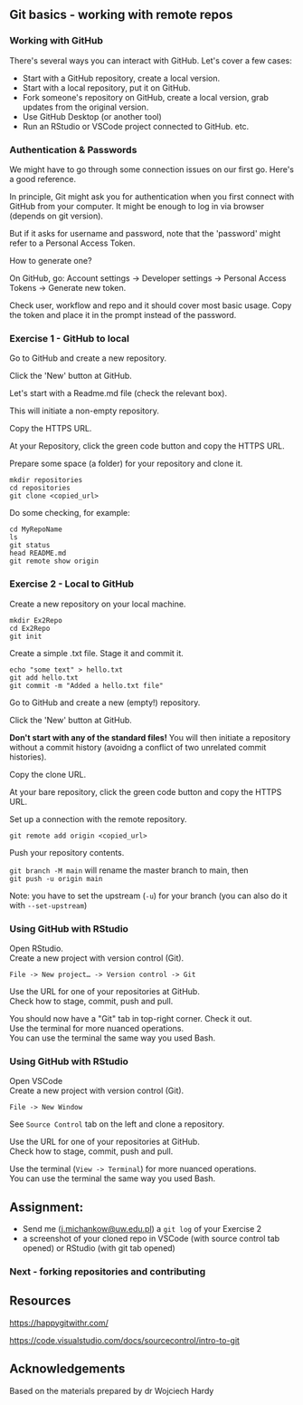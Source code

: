 
## Git basics - working with remote repos

### Working with GitHub

There's several ways you can interact with GitHub. Let's cover a few cases:

- Start with a GitHub repository, create a local version.
- Start with a local repository, put it on GitHub.
- Fork someone's repository on GitHub, create a local version, grab updates from the original version.
- Use GitHub Desktop (or another tool)
- Run an RStudio or VSCode project connected to GitHub.
etc.

### Authentication & Passwords

We might have to go through some connection issues on our first go. Here's a good reference.

In principle, Git might ask you for authentication when you first connect with GitHub from your computer. It might be enough to log in via browser (depends on git version).

But if it asks for username and password, note that the 'password' might refer to a Personal Access Token.

How to generate one?

On GitHub, go: Account settings -> Developer settings -> Personal Access Tokens -> Generate new token.

Check user, workflow and repo and it should cover most basic usage. Copy the token and place it in the prompt instead of the password.

### Exercise 1 - GitHub to local

Go to GitHub and create a new repository.

Click the 'New' button at GitHub.

Let's start with a Readme.md file (check the relevant box).

This will initiate a non-empty repository.

Copy the HTTPS URL.

At your Repository, click the green code button and copy the HTTPS URL.

Prepare some space (a folder) for your repository and clone it.

```
mkdir repositories
cd repositories
git clone <copied_url>
```

Do some checking, for example:
```
cd MyRepoName
ls
git status
head README.md
git remote show origin
```

### Exercise 2 - Local to GitHub
Create a new repository on your local machine.

```cd ..
mkdir Ex2Repo
cd Ex2Repo
git init
```

Create a simple .txt file. Stage it and commit it.
```
echo "some text" > hello.txt
git add hello.txt
git commit -m "Added a hello.txt file"
```

Go to GitHub and create a new (empty!) repository.

Click the 'New'  button at GitHub.

**Don't start with any of the standard files!** You will then initiate a repository without a commit history (avoidng a conflict of two unrelated commit histories).


Copy the clone URL.

At your bare repository, click the green code button and copy the HTTPS URL.


Set up a connection with the remote repository.
```
git remote add origin <copied_url>
```

Push your repository contents.


`git branch -M main` will rename the master branch to main, then \
`git push -u origin main`


Note: you have to set the upstream (`-u`) for your branch (you can also do it with `--set-upstream`)


### Using GitHub with RStudio

Open RStudio.\
Create a new project with version control (Git).

`File -> New project… -> Version control -> Git`

Use the URL for one of your repositories at GitHub.\
Check how to stage, commit, push and pull.

You should now have a "Git" tab in top-right corner. Check it out.\
Use the terminal for more nuanced operations.\
You can use the terminal the same way you used Bash.

### Using GitHub with RStudio

Open VSCode\
Create a new project with version control (Git).

`File -> New Window`

See `Source Control` tab on the left and clone a repository.

Use the URL for one of your repositories at GitHub.\
Check how to stage, commit, push and pull.

Use the terminal (`View -> Terminal`) for more nuanced operations.\
You can use the terminal the same way you used Bash.

## Assignment:

- Send me (j.michankow@uw.edu.pl) a `git log` of your Exercise 2 
- a screenshot of your cloned repo in VSCode (with source control tab opened) or RStudio (with git tab opened)

### Next - forking repositories and contributing

## Resources

https://happygitwithr.com/

https://code.visualstudio.com/docs/sourcecontrol/intro-to-git

## Acknowledgements
Based on the materials prepared by dr Wojciech Hardy
